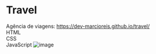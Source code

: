 # Travel
Agência de viagens: https://dev-marcioreis.github.io/travel/ <br>
HTML <br>
CSS <br>
JavaScript
![image](https://user-images.githubusercontent.com/122680054/212543550-dc7261c0-f8b3-4058-a913-d52760c6aa2f.png)

